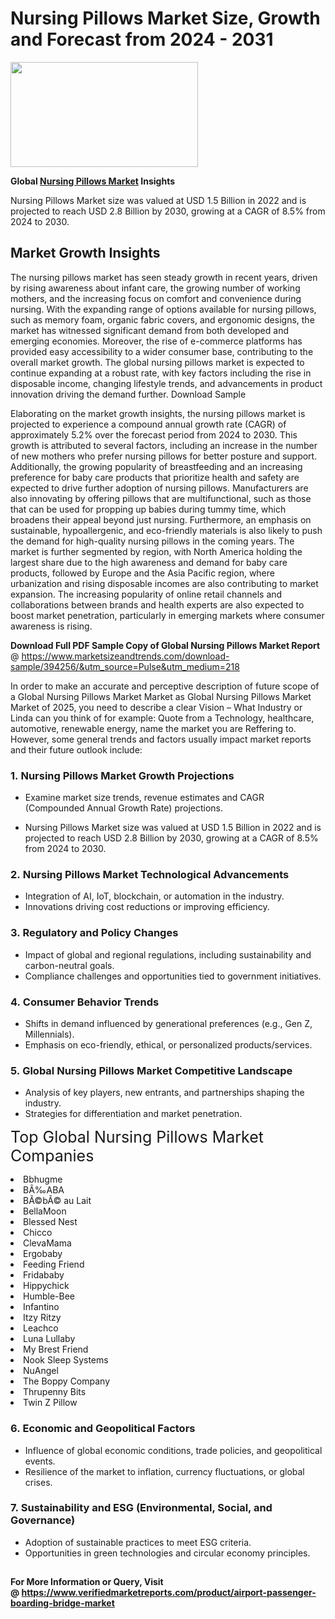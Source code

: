 <H1>Nursing Pillows Market Size, Growth and Forecast from 2024 - 2031</H1><img class="aligncenter size-medium wp-image-584254" src="https://thirdeyenews.in/wp-content/uploads/2024/09/Global-Market-Research-300x168.jpeg" alt="" width="300" height="168" /><p><strong>Global&nbsp;<a href="https://www.marketsizeandtrends.com/download-sample/394256/&amp;utm_source=Pulse&amp;utm_medium=218">Nursing Pillows Market</a> Insights</strong></p><p>Nursing Pillows Market size was valued at USD 1.5 Billion in 2022 and is projected to reach USD 2.8 Billion by 2030, growing at a CAGR of 8.5% from 2024 to 2030.</p><p><h2>Market Growth Insights</h2> <p>The nursing pillows market has seen steady growth in recent years, driven by rising awareness about infant care, the growing number of working mothers, and the increasing focus on comfort and convenience during nursing. With the expanding range of options available for nursing pillows, such as memory foam, organic fabric covers, and ergonomic designs, the market has witnessed significant demand from both developed and emerging economies. Moreover, the rise of e-commerce platforms has provided easy accessibility to a wider consumer base, contributing to the overall market growth. The global nursing pillows market is expected to continue expanding at a robust rate, with key factors including the rise in disposable income, changing lifestyle trends, and advancements in product innovation driving the demand further. Download Sample </p> <p>Elaborating on the market growth insights, the nursing pillows market is projected to experience a compound annual growth rate (CAGR) of approximately 5.2% over the forecast period from 2024 to 2030. This growth is attributed to several factors, including an increase in the number of new mothers who prefer nursing pillows for better posture and support. Additionally, the growing popularity of breastfeeding and an increasing preference for baby care products that prioritize health and safety are expected to drive further adoption of nursing pillows. Manufacturers are also innovating by offering pillows that are multifunctional, such as those that can be used for propping up babies during tummy time, which broadens their appeal beyond just nursing. Furthermore, an emphasis on sustainable, hypoallergenic, and eco-friendly materials is also likely to push the demand for high-quality nursing pillows in the coming years. The market is further segmented by region, with North America holding the largest share due to the high awareness and demand for baby care products, followed by Europe and the Asia Pacific region, where urbanization and rising disposable incomes are also contributing to market expansion. The increasing popularity of online retail channels and collaborations between brands and health experts are also expected to boost market penetration, particularly in emerging markets where consumer awareness is rising. </p><p><span class=""><strong>Download Full PDF Sample Copy of Global Nursing Pillows Market Report</strong> @ <a href="https://www.marketsizeandtrends.com/download-sample/394256/&amp;utm_source=Pulse&amp;utm_medium=218" target="_blank">https://www.marketsizeandtrends.com/download-sample/394256/&amp;utm_source=Pulse&amp;utm_medium=218</a></span></p><p>In order to make an accurate and perceptive description of future scope of a Global&nbsp;Nursing Pillows Market Market as Global&nbsp;Nursing Pillows Market Market of 2025, you need to describe a clear Vision &ndash; What Industry or Linda can you think of for example: Quote from a Technology, healthcare, automotive, renewable energy, name the market you are Reffering to. However, some general trends and factors usually impact market reports and their future outlook include:</p><h3>1.&nbsp;<strong>Nursing Pillows Market Growth Projections</strong></h3><ul><li>Examine market size trends, revenue estimates and CAGR (Compounded Annual Growth Rate) projections.</li><li><p>Nursing Pillows Market size was valued at USD 1.5 Billion in 2022 and is projected to reach USD 2.8 Billion by 2030, growing at a CAGR of 8.5% from 2024 to 2030.</p></li></ul><h3>2.&nbsp;<strong>Nursing Pillows Market Technological Advancements</strong></h3><ul><li>Integration of AI, IoT, blockchain, or automation in the industry.</li><li>Innovations driving cost reductions or improving efficiency.</li></ul><h3>3.&nbsp;<strong>Regulatory and Policy Changes</strong></h3><ul><li>Impact of global and regional regulations, including sustainability and carbon-neutral goals.</li><li>Compliance challenges and opportunities tied to government initiatives.</li></ul><h3>4.&nbsp;<strong>Consumer Behavior Trends</strong></h3><ul><li>Shifts in demand influenced by generational preferences (e.g., Gen Z, Millennials).</li><li>Emphasis on eco-friendly, ethical, or personalized products/services.</li></ul><h3>5.&nbsp;<strong>Global Nursing Pillows Market Competitive Landscape</strong></h3><ul><li>Analysis of key players, new entrants, and partnerships shaping the industry.</li><li>Strategies for differentiation and market penetration.</li></ul><p data-pm-slice="1 1 []"><span style="color: inherit; font-family: inherit; font-size: 25px;">Top Global Nursing Pillows Market Companies</span></p><div class="" data-test-id=""><p><li>Bbhugme</li><li> BÃ‰ABA</li><li> BÃ©bÃ© au Lait</li><li> BellaMoon</li><li> Blessed Nest</li><li> Chicco</li><li> ClevaMama</li><li> Ergobaby</li><li> Feeding Friend</li><li> Fridababy</li><li> Hippychick</li><li> Humble-Bee</li><li> Infantino</li><li> Itzy Ritzy</li><li> Leachco</li><li> Luna Lullaby</li><li> My Brest Friend</li><li> Nook Sleep Systems</li><li> NuAngel</li><li> The Boppy Company</li><li> Thrupenny Bits</li><li> Twin Z Pillow</li></p></div><h3>6.&nbsp;<strong>Economic and Geopolitical Factors</strong></h3><ul><li>Influence of global economic conditions, trade policies, and geopolitical events.</li><li>Resilience of the market to inflation, currency fluctuations, or global crises.</li></ul><h3>7.&nbsp;<strong>Sustainability and ESG (Environmental, Social, and Governance)</strong></h3><ul><li>Adoption of sustainable practices to meet ESG criteria.</li><li>Opportunities in green technologies and circular economy principles.</li></ul><h2><strong style="font-size: 14px;">For More Information or Query, Visit @&nbsp;</strong><a style="background-color: #ffffff; font-size: 14px;" href="https://www.marketsizeandtrends.com/report/nursing-pillows-market/" target="_blank">https://www.verifiedmarketreports.com/product/airport-passenger-boarding-bridge-market</a></h2>
